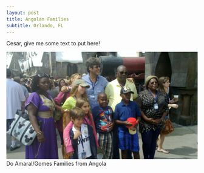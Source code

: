```yaml
---
layout: post
title: Angolan Families
subtitle: Orlando, FL
---
```


Cesar, give me some text to put here!

![Do Amaral/Gomes from Angola](/img/blog/angolan-group-orlando-fl-2012-03.jpg)
Do Amaral/Gomes Families from Angola
